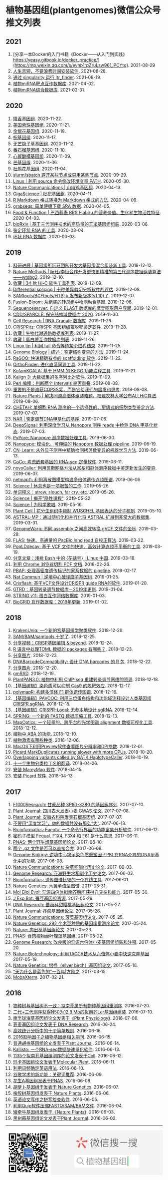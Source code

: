 # 植物基因组(plantgenomes)微信公众号推文列表

## **2021**

1. [分享一本Docker的入门书籍《Docker——从入门到实践》https://yeasy.gitbook.io/docker_practice/](https://mp.weixin.qq.com/s/evhp1rpZruLsw961_PCYtg). 2021-08-29
1. [人生苦短，不要浪费时间安装软件](https://mp.weixin.qq.com/s/bX5BjGJhMF1DMY5jRC156Q). 2021-08-28.
1. [通过 singularity 运行 ltr_finder](https://mp.weixin.qq.com/s/s6qZdk_H9nZZsgON0_DTkg). 2021-08-19.
1. [植物miRNA靶点互作数据库](https://mp.weixin.qq.com/s/1Rvtc2JcmtO0yeEf3EwQlA). 2021-04-02.
1. [植物miRNA综合数据库](https://mp.weixin.qq.com/s/U0VJwe5DdI6haROIpRdH2w). 2021-03-31.

## **2020**

1. [降香基因组](https://mp.weixin.qq.com/s/QcMLE0UKiGB0BQCDro-JPw). 2020-11-22.
1. [美国紫珠基因组](https://mp.weixin.qq.com/s/Fac-Jx8gHEJGm8UQABViRw). 2020-11-21.
1. [金银花基因组](https://mp.weixin.qq.com/s/_pGCdl6_xzWNNh-W_lTLCg). 2020-11-18.
1. [枳基因组](https://mp.weixin.qq.com/s/CKIdXPFCx-0VgMZzs9oJQw). 2020-11-17. 
1. [无芒隐子草基因组](https://mp.weixin.qq.com/s/WOYznH0fUaBrh-UBKphizQ). 2020-11-12. 
1. [番石榴基因组](https://mp.weixin.qq.com/s/I1zm5eTFDQsP4PO_LgJv6Q). 2020-11-10. 
1. [心翼酸模基因组](https://mp.weixin.qq.com/s/LFNPSLGtiCirsSC14_ReMw). 2020-11-09.
1. [芒基因组](https://mp.weixin.qq.com/s/dtgEJbdTREwXQmCYZB1M6g). 2020-11-06. 
1. [杜鹃花基因组](https://mp.weixin.qq.com/s/cXWEqWGJtKIJ_GffHjqkOA). 2020-11-04. 
1. [slurm/sbatch 避开某些节点或只用某些节点](https://mp.weixin.qq.com/s/AMmChsNCq-eiNWmP6fZgJA). 2020-09-29.
1. [Linux \| 利用 source 命令修改环境变量 PATH](https://mp.weixin.qq.com/s/DoeQgT4EQYpS14SAz0cu5g). 2020-05-30.
1. [Nature Communications \| 山椒鸡基因组](https://mp.weixin.qq.com/s/cHXWz_00llTkgXB1NW8CEQ). 2020-04-13. 
1. [GigaScience \| 枇杷基因组](https://mp.weixin.qq.com/s/3qao2u5qCrWg-dBS0ITCOw). 2020-04-11.
1. [R Markdown 格式转换为 Markdown 格式的方法](https://mp.weixin.qq.com/s/OTAWCYCrVyuewt9d4hQWSw). 2020-04-09.
1. [grabseqs: 简单便捷下载 SRA 数据](https://mp.weixin.qq.com/s/i5HHATWiZIy4FIYqoP4dGQ). 2020-04-05.
1. [Food & Function \| 巴西藜麦 BRS Piabiru 的营养价值、生化和生物活性特征](https://mp.weixin.qq.com/s/ECdvC4wdto1UBakhALl20A). 2020-04-03.
1. [bioRxiv \| 基于三代测序技术的高质量的玉米基因组组装](https://mp.weixin.qq.com/s/-W2QUJYkZWLrtBpHmkBe5w). 2020-03-08.
1. [鉴定环状 RNA 的工具](https://mp.weixin.qq.com/s/EfFpERsP4kczmLdhqxPNcQ). 2020-03-04.
1. [环状 RNA 数据库](https://mp.weixin.qq.com/s/w9mPetOxNeRULw5RbDE-Bg). 2020-03-03.

## **2019**

1. [科研进展 \| 基因组所阮珏团队开发大基因组混合组装新工具](https://mp.weixin.qq.com/s/1tkMH0tU3h90WddE2ATv9A). 2019-12-12.
1. [Nature Methods \| 阮珏/李恒合作开发更快更精准的第三代测序数据组装算法——wtdbg2](https://mp.weixin.qq.com/s/YX-Robjf3gj2UgrlXgjqEQ). 2019-12-10.
1. [收藏 \| 34 款 Hi-C 软件工具列表](https://mp.weixin.qq.com/s/AlKY4ZyFlJVtlX9MVGNHeg). 2019-12-09.
1. [Differential splicing \| 十种差异剪切分析软件的评估](https://mp.weixin.qq.com/s/vdjiRnK1TNb4PWQBmCm73w). 2019-12-08.
1. [SAMtools/BCFtools/HTSlib 发布新版本(v1.10)了](https://mp.weixin.qq.com/s/sJUcJgC4VM-jIqkjTyAFkQ). 2019-12-07.
1. [Fusion-Bloom: 从组装的转录组中检测融合基因](https://mp.weixin.qq.com/s/qDpKj7q15z1sxdEZbTK6SQ). 2019-12-06.
1. [Sequenceserver: 自定义 BLAST 数据库的摩登图形用户界面](https://mp.weixin.qq.com/s/b0ZQyN6Ov4Sb4SLk3QOzeg). 2019-12-01.
1. [CDD/SPARCLE: 保守结构域数据库 2020](https://mp.weixin.qq.com/s/gCz1yQUZoAOj75L7qRgYFQ). 2019-11-30. 
1. [Cell Research \| RNA Granule 数据库](https://mp.weixin.qq.com/s/x-i0XjphcW-Uq2EtUmZDdw). 2019-11-29.
1. [CRISPRitz: CRISPR 基因组编辑脱靶鉴定软件](https://mp.weixin.qq.com/s/XH5a7xIqJHV4N9zujs30Yw). 2019-11-28.
1. [收藏 \| 生物代谢通路数据库列表](https://mp.weixin.qq.com/s/7u5Y0G2d4xX4TSdmNwlf8Q). 2019-11-27. 
1. [收藏 \| 蛋白质互作数据库列表](https://mp.weixin.qq.com/s/IauEFWfKiBzA5TPJMc4yeg). 2019-11-26. 
1. [Linux tip \| 利用 tail 命令等待某个进程结束](https://mp.weixin.qq.com/s/BVYIKdp9kRA4ummksPgjIg). 2019-11-25.
1. [Genome Biology \| 综述：鉴定结构变异的方法](https://mp.weixin.qq.com/s/7gjPuoxkyxvmQvFTnMQ5zQ). 2019-11-24.
1. [RaGOO: 快速精确有参的 scaffolding 软件](https://mp.weixin.qq.com/s/KKtTPiZPyqKIVg0IdqSq5g). 2019-11-23.
1. [OrthoFinder: 进化直系同源工具](https://mp.weixin.qq.com/s/T1XI5i1w5NeNU7fDNGvKuw). 2019-11-22.
1. [KofamKOALA: 基于 HMM 的 KEGG 功能注释工具](https://mp.weixin.qq.com/s/vNI47yv8-Dk9wf6beE-vIA). 2019-11-21.
1. [Kalign 3: 大数据集的多序列比对软件](https://mp.weixin.qq.com/s/TIGT3XFjRUZ3rZO1GPIKmw). 2019-11-09.
1. [Perl 编程：判断两个 Intervals 是否重叠](https://mp.weixin.qq.com/s/1lUOjs9OItZqRwJflYk0nQ). 2019-08-08.
1. [重要的不是谁获COPSS奖，而是它给我们的启发和思考](https://mp.weixin.qq.com/s/bjl2L-KiazCZB9Ww4ja24g). 2019-08-08.
1. [Nature Plants \| 解决同源高倍体组装难题，福建农林大学公布ALLHiC算法](https://mp.weixin.qq.com/s/BZ1VS40qyJCyiCKW3xionA). 2019-08-06.
1. [CHETAH: 单细胞 RNA 测序的一个选择性的、层级式的细胞类型鉴定方法](https://mp.weixin.qq.com/s/8X9Ok7xnTL4Jn3rrK7LkjQ). 2019-07-07.
1. [NAR \| 鉴定调节DNA甲基化的基序](https://mp.weixin.qq.com/s/i3ZnlIvfYTBr-s-crnGHBg). 2019-07-06.
1. [DeepSignal: 利用深度学习从 Nanopore 测序 reads 中检测 DNA 甲基化状态](https://mp.weixin.qq.com/s/QhJoOZ5HwrSm82-SOs9iNw). 2019-07-03.
1. [PyPore: Nanopore 测序数据处理工具](https://mp.weixin.qq.com/s/9W5xngteQ91cnELhH7nWeQ). 2019-06-30.
1. [Nanopype: 模块化、可伸缩的 Nanopore 数据处理 pipeline](https://mp.weixin.qq.com/s/ohpiDSrjz9E3vf2S5J5NIg). 2019-06-19.
1. [CN-Learn: 从外显子测序中精确检测拷贝数变异的机器学习方法](https://mp.weixin.qq.com/s/LPJWzyCISDbn3ndaG5X8nQ). 2019-06-13.
1. [CoCo: 考虑嵌套基因的 RNA-seq 定量软件](https://mp.weixin.qq.com/s/GAqSyzNp4yBeA3l8VAUerw). 2019-06-11.
1. [novoCaller: 利用贝斯网络方法从家系和群体测序数据中鉴定新发生的变异](https://mp.weixin.qq.com/s/7UDCVwjdhfizFHTDWanJnA). 2019-06-07.
1. [netmap(): 利用离散图模型构建多倍体遗传连锁图谱](https://mp.weixin.qq.com/s/eqn3St4V4fMA3AgXH_DNlA). 2019-06-06
1. [Science \| 休息也是一项艰苦的工作](https://mp.weixin.qq.com/s/EyWxg5-ms38iFF2qeD9axg). 2019-05-26.
1. [单词释义：strew, slouch, far cry, etc](https://mp.weixin.qq.com/s/tsy_wUs3C-Nhb0OVRpGoEg). 2019-05-26.
1. [Science \| 揭开"隐性课程"](https://mp.weixin.qq.com/s/20doaY1EELj_Sqyj_be5xw). 2019-05-22.
1. [Science \| 为科学歌唱](https://mp.weixin.qq.com/s/4gyr0Bcvf83PUVaCiQsEpQ). 2019-05-16.
1. [Plant Cell \| 花分生组织中抑制 WUSCHEL 基因表达的分子机制](https://mp.weixin.qq.com/s/z8nFmSnVy3sXLNmHUh8BKw). 2019-05-10.
1. [ASTRAL-MP：通过随机化和并行化将 ASTRAL 扩展到非常大的数据集](https://mp.weixin.qq.com/s/P08D3h1wyRKcJpqhDSGimQ). 2019-03-31.
1. [GenomeWarp: 不同 assembly 之间高效转换 gVCF 文件的坐标](https://mp.weixin.qq.com/s/ko57C5dkfdlAzSRZJFCEZQ). 2019-03-28.
1. [FLAS: 快速、高通量的 PacBio long read 自校正算法](https://mp.weixin.qq.com/s/gZfB38d-66wPSDDq71yWkg). 2019-03-22.
1. [PopLDdecay: 基于 VCF 文件的快速、高效计算连锁不平衡的工具](https://mp.weixin.qq.com/s/vAulYqJT_y0OjeV3fnmIUQ). 2019-03-19.
1. [分享文章：浅析 Bash 中的 {花括号} \| Linux 中国](https://mp.weixin.qq.com/s/vUurau58T7WEbiJ6chlkMw). 2019-03-18.
1. [利用 Chrome 浏览器切割 PDF 文档](https://mp.weixin.qq.com/s/XA4c2v9-nTUM1zVqNsKD_g). 2019-02-26.
1. [PBAP: 处理高密度遗传标记的家系数据的 pipeline](https://mp.weixin.qq.com/s/zMuDqOpSBTQATA5Wopp3Ig). 2019-02-17.
1. [Nat Commun \| 逆境中心破译糜子基因组](https://mp.weixin.qq.com/s/do_v_W3QBpISqcKkwLc7AA). 2019-01-25.
1. [Crisflash: 基于VCF文件设计CRISPR guide RNA的软件](https://mp.weixin.qq.com/s/dLU-pCFB0rJ-T7xM8LA_bw). 2019-01-20.
1. [GTRD：基因转录调节数据库－2019年更新](https://mp.weixin.qq.com/s/uQ2vlZUhqlLtdCuYqCz1gA). 2019-01-04.
1. [STRING v11: 蛋白互作网络数据库](https://mp.weixin.qq.com/s/B2c9eIoI22JXgfbkyHhWPQ). 2019-01-03.
1. [BioGRID 互作数据库：2019年更新](https://mp.weixin.qq.com/s/3udf7gjWoWUK8gKXjOZo5A). 2019-01-02.

## **2018**

1. [KrakenUniq: 一个新的宏基因组学聚类软件](https://mp.weixin.qq.com/s/2C1oo6JHuw9pT0fMHSGB2A). 2018-12-29.
1. [SAM/BAM/samtools 十岁了](https://mp.weixin.qq.com/s/g8eay_rNBcUc6C8OuvZy7Q). 2018-12-25.
1. [分享视频：CRISP基因编辑 & beyond](https://mp.weixin.qq.com/s/5BZ6TS_qmMFXe4qoPOES2Q). 2018-12-24.
1. [R 语言中处理TOML 数据的 packages 有哪些？](https://mp.weixin.qq.com/s/we94lUrW9BaVyZS2d_yUFw). 2018-12-23.
1. [分享图片](https://mp.weixin.qq.com/s/uHY-hpg-QeXi3wuW67Ky5A). 2018-12-23.
1. [DNABarcodeCompatibility: 设计 DNA barcodes 的 R 包](https://mp.weixin.qq.com/s/ZGC5lZyDo1lI0krdo413yQ). 2018-12-22.
1. [分享图片](https://mp.weixin.qq.com/s/UjfQ0s8DOWhOGL_kbWcojg). 2018-12-20.
1. [gmRAD](https://mp.weixin.qq.com/s/a9Yh6vFX6OC27qZXjLBFNw). 2018-12-19.
1. [PlantPAN3.0: 植物中利用 ChIP-seq 重建转录调节网络的资源](https://mp.weixin.qq.com/s/OPQRPrPPzrbYO8HWVgReEg). 2018-12-18.
1. [【基因编辑】染色质可以抑制 Cas9 的脱靶效应](https://mp.weixin.qq.com/s/_9Wv1p2UCjohCqfWX5dMbQ). 2018-12-17.
1. [polymapR: 构建多倍体 F1 群体遗传图谱](https://mp.weixin.qq.com/s/lyQtJHwQ88NuK6W8aOVO7w). 2018-12-16.
1. [【基因编辑】PAVOOC: 利用三位蛋白结构和功能域注释设计人类基因组 CRISPR sgRNA](https://mp.weixin.qq.com/s/NzwhaorDi6M4Iowj0bNdCA). 2018-12-15.
1. [【基因编辑】CRISPR-Local: 无参本地设计 sgRNA](https://mp.weixin.qq.com/s/lfkEJJDMZGY5b-TIchRmzQ). 2018-12-14.
1. [SPRING: 一个新的 FASTQ 数据压缩工具](https://mp.weixin.qq.com/s/EJgCQD6C0OMSE39EqA_Phg). 2018-12-13.
1. [MapOptics: 一个轻量的、跨平台的光学图谱 alignment 数据可视化工具](https://mp.weixin.qq.com/s/gUXqROEPH7mgg8uNSfvRLQ). 2018-12-12.
1. [植物中 ABA 的功能](https://mp.weixin.qq.com/s/ogGYtKA03lXryGVAlBYI7g). 2018-12-10.
1. [植物激素有哪些种类](https://mp.weixin.qq.com/s/jOw1rn9FgrIGhnuJ5IKirg). 2018-12-06.
1. [MacOS下利用Preview软件查看图片分辨率和DPI参数](https://mp.weixin.qq.com/s/UkKBHdRt2YdN5p9RxpaxDg). 2018-12-01.
1. [Picard MarkDuplicates running slower with more CPUs](https://mp.weixin.qq.com/s/v12Yxt3OSoON1tkAWrIyAw). 2018-10-20.
1. [Overlapping variants called by GATK HaplotypeCaller](https://mp.weixin.qq.com/s/XNwAO7fyKzbcsZp5yzK6yw). 2018-10-19.
1. [十一个生物分类拉丁名的翻译](https://mp.weixin.qq.com/s/WRpIKgBkcSyfkrQts48HaQ). 2018-04-26.
1. [安装 MareyMap 软件](https://mp.weixin.qq.com/s/oQNIRWZF_TnlUOfZxwzgWw). 2018-04-15.
1. [安装 Picard 软件](https://mp.weixin.qq.com/s/hrmM9ajiStULa3q0s6ShBg). 2018-04-13.

## **2017**

1. [F1000Research: 甘蔗品种 SP80-3280 的基因组序列](https://mp.weixin.qq.com/s/gDcJQefJQ3qZHn0D154SpQ). 2017-07-10.
1. [Plant Journal: 四川农大发表小麦 GWAS 论文](https://mp.weixin.qq.com/s/NBfoNIo1yYpbRgy9aU-WKQ). 2017-07-08.
1. [Plant Journal: 安徽农科院发表石榴基因组](https://mp.weixin.qq.com/s/CN6-quUExMIjq-2UXSa40g). 2017-07-07.
1. [不要用“深度学习”，你的数据并没有那么“大”](https://mp.weixin.qq.com/s/EZlTsw4XQ5zynEA6MbE1Mg). 2017-06-13.
1. [Bioinformatics: Fuento: 一个命令行界面的功能富集分析软件](https://mp.weixin.qq.com/s/3DWkYrkiJhFqAbwCfLq9lw). 2017-06-12.
1. [密码子模型 Fequal, F1X4, F3X4 和 F61 是什么意思](https://mp.weixin.qq.com/s/kmnAmywyDeLnV6CbDTNBYg). 2017-06-11.
1. [PNAS: 两个野生烟草基因组论文](https://mp.weixin.qq.com/s/VBlNhORxp3pHXsWeZvPFNw). 2017-06-10.
1. [两个 .gz 文件是否可以直接合并](https://mp.weixin.qq.com/s/4ERYLhCJMAY3bbJRMXoDJg). 2017-06-09.
1. [Genome Biology: 逆境中心揭示染色质重塑因子PKL在RNA介导的DNA甲基化中的功能](https://mp.weixin.qq.com/s/8lPRibWvWeCzELH7xO_K5w). 2017-06-08.
1. [Nature Communications: 杂草稻驯化历史论文](https://mp.weixin.qq.com/s/73JgySzMUYUM5lc0VOzcsQ). 2017-06-03.
1. [Genome Research: 亚洲野生水稻驯化历史论文](https://mp.weixin.qq.com/s/jSb4ULqjkInTTuPVnJ_kSQ). 2017-06-02.
1. [Bioinformatics: 遗传图谱比较的一个在线工具](https://mp.weixin.qq.com/s/T554NEaaRcBcxISw2WZWNQ). 2017-06-01.
1. [Nature Genetics: 木薯单倍型图谱](https://mp.weixin.qq.com/s/FSETlIh-2_7YwAkjCXi1jg). 2017-05-31.
1. [Mol Biol Evol: 异源四倍体拟南芥瞬间获得自交亲和能力](https://mp.weixin.qq.com/s/eSvr4Cl144XGT-bFGyLdjw). 2017-05-30.
1. [J Exp Bot: 蚕豆基因组资源](https://mp.weixin.qq.com/s/MfSDElRfxulUw6dhp658gQ). 2017-05-29.
1. [DNA Research: 蔷薇科甜樱桃基因组论文](https://mp.weixin.qq.com/s/490687WlBdxGvuNN8orQWA). 2017-05-27.
1. [Plant Journal: 荠菜基因组论文](https://mp.weixin.qq.com/s/eduETV4AHnMm27F8xHg7Ig). 2017-05-26.
1. [Nature Communications: 菠菜基因组论文](https://mp.weixin.qq.com/s/9igtF9mrFQy5BaeCuJ_SkA). 2017-05-25.
1. [Nature Genetics: 292 个木豆种质的基因组重测序论文](https://mp.weixin.qq.com/s/nil3kUO_yTr27m7NujI9aw). 2017-05-24.
1. [Nature: 向日葵基因组论文](https://mp.weixin.qq.com/s/8c7q21OmWEvP6Gn3hGiklw). 2017-05-23.
1. [PNAS: 食肉植物丝叶狸藻基因组](https://mp.weixin.qq.com/s/OzC8l0cqpwAhuaKspX083A). 2017-05-22.
1. [Genome Research: 改良版的异源六倍体小麦基因组组装和注释](https://mp.weixin.qq.com/s/C2zYJpFD44CYaa1BKhz0KQ). 2017-05-20.
1. [Nature Biotechnology: 利用TACCA技术从六倍体小麦中快速克隆基因](https://mp.weixin.qq.com/s/x0zwGAgWkx3cMXx97zOMTA). 2017-05-19.
1. [Nature Genetics: 银桦（silver birch）基因组论文](https://mp.weixin.qq.com/s/kFkV_qJfRO26MM135-rdKw). 2017-05-18.
1. [“天为什么是蓝色的”一百年\|方励之](https://mp.weixin.qq.com/s/6SlGR-tA_LYwTyQox1dhVw). 2017-03-15.
1. [MobaXterm](https://mp.weixin.qq.com/s/jgqGIG5d5Ht5rD4PaRWZfQ). 2017-02-21.

## **2016**

1. [物种树与基因树不一致：拟南芥属所有物种基因组重测序](https://mp.weixin.qq.com/s/f6Pka3QMFGYw4qZkE_nUgw). 2016-07-20.
1. [二代+三代测序获得N50为12.8 Mb的拟南芥Ler基因组组装](https://mp.weixin.qq.com/s/hkJVZjpHpD-CrNOlfPA2Ig). 2016-07-10.
1. [南半球海草基因组论文发表于《Plant Physiology》](https://mp.weixin.qq.com/s/fVLhIT9Prm5gQsQzCTKTrA). 2016-07-06.
1. [荞麦基因组论文发表于 DNA Research](https://mp.weixin.qq.com/s/QtZsnbcdk_xjo7QYSesGvw). 2016-06-24.
1. [高效统计分析中的十个简单规则](https://mp.weixin.qq.com/s/6HhJ1PzfW_SCXmBrFAaqLg). 2016-06-16.
1. [2016影响因子之植物基因组相关期刊](https://mp.weixin.qq.com/s/Fw0uSHIE6QU5cc61iVLJYA). 2016-06-15.
1. [普通胡桃基因组论文发表于Plant Journal](https://mp.weixin.qq.com/s/aQRg-f3MNCH7AsfEpmSJUA). 2016-06-14.
1. [Kallisto: 一个RNA-seq数据快速量化软件](https://mp.weixin.qq.com/s/REE6txOhyhOqzAaA7hQlow). 2016-06-13.
1. [1135个拟南芥基因组测序的论文发表于Cell](https://mp.weixin.qq.com/s/_jXqFrIgIKr_DTo2xJ-dgA). 2016-06-12.
1. [玛卡基因组论文发表于Molecular Plant](https://mp.weixin.qq.com/s/1muWt8ouA0hlyfxQUYQVzQ). 2016-06-11.
1. [利用词频确定英语用法](https://mp.weixin.qq.com/s/jhczHPl4-N_Y6GJsCdm06A). 2016-06-10.
1. [谷歌学术的新功能：关键词推荐](https://mp.weixin.qq.com/s/gwFD6xGxb3egKjHmbvtbzw). 2016-06-09.
1. [花生A基因组发表于PNAS](https://mp.weixin.qq.com/s/PYBCWFskSSBRV1U9SyFdbA). 2016-06-08.
1. [胡萝卜基因组于发表于 Nature Genetics](https://mp.weixin.qq.com/s/iU9FL-y7q2tuPrZmI9i8bA). 2016-06-07.
1. [橡胶树基因组发表于 Nature Plants](https://mp.weixin.qq.com/s/riKC8ny9kB1r5dJn2GX5QA). 2016-06-06.
1. [英语论文写作之拼写检查软件](https://mp.weixin.qq.com/s/_13_xSzPbrEnojzpUQUHDw). 2016-06-05.
1. [利用Quip软件压缩FASTQ/SAM/BAM文件](https://mp.weixin.qq.com/s/N9inQudzvodyBm8RnEromg). 2016-06-04.
1. [矮牵牛基因组发表于《Nature Plants》](https://mp.weixin.qq.com/s/tbM1Wc5cpm-jtIGuIQMSVQ). 2016-06-03.
1. [黑树莓基因组论文发表于Plant Journal](https://mp.weixin.qq.com/s/ka7w0YxPmqH4kj1XzWHhpw). 2016-06-02.

---
![](/img/plantgenomes.png)

